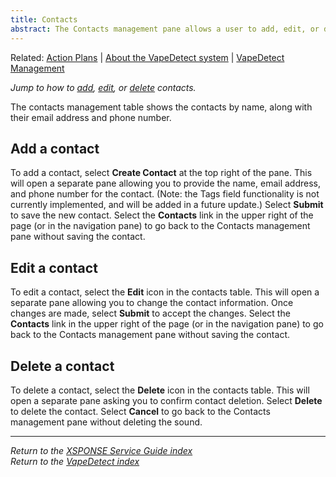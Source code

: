 ```yaml
---
title: Contacts
abstract: The Contacts management pane allows a user to add, edit, or delete the contacts available as recipients for the action plans. Selecting the Contacts link in the navigation pane will take you to the Contacts management pane.
---
```

Related: [Action Plans](action-plans.md) \| [About the VapeDetect system](../vape-detect/about-vapedetect.md) \| [VapeDetect Management](../vape-detect/vapedetect-management.md)

*Jump to how to [add](contacts-management.md#add-a-contact), [edit](contacts-management.md#edit-a-contact), or [delete](contacts-management.md#delete-a-contact) contacts.*

The contacts management table shows the contacts by name, along with their email address and phone number.

## Add a contact
To add a contact, select **Create Contact** at the top right of the pane. This will open a separate pane allowing you to provide the name, email address, and phone number for the contact. (Note: the Tags field functionality is not currently implemented, and will be added in a future update.) Select **Submit** to save the new contact. Select the **Contacts** link in the upper right of the page (or in the navigation pane) to go back to the Contacts management pane without saving the contact.

## Edit a contact
To edit a contact, select the **Edit** icon in the contacts table. This will open a separate pane allowing you to change the contact information. Once changes are made, select **Submit** to accept the changes. Select the **Contacts** link in the upper right of the page (or in the navigation pane) to go back to the Contacts management pane without saving the contact.

## Delete a contact
To delete a contact, select the **Delete** icon in the contacts table. This will open a separate pane asking you to confirm contact deletion. Select **Delete** to delete the contact. Select **Cancel** to go back to the Contacts management pane without deleting the sound.

___
*Return to the [XSPONSE Service Guide index](index.md)*  
*Return to the [VapeDetect index](../vape-detect/index.md)*
